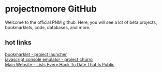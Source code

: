 # projectnomore GitHub
Welcome to the official PNM github. Here, you will see a lot of beta projects, bookmarklets, code, databases, and more.

## hot links
[bookmarklet - project launcher](https://github.com/projectnomore/bookmarklet)<br>
[javascript console emulator - project churro](https://github.com/projectnomore/js-console)<br>
[Main Website - Lists Every Hack To Date That Is Public](https://pnmv2.pages.dev/)
